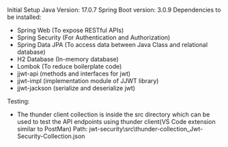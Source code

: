 Initial Setup
Java Version: 17.0.7
Spring Boot version: 3.0.9
Dependencies to be installed:

- Spring Web (To expose RESTful APIs)
- Spring Security (For Authentication and Authorization)
- Spring Data JPA (To access data between Java Class and relational database)
- H2 Database (In-memory database)
- Lombok (To reduce boilerplate code)
- jjwt-api (methods and interfaces for jwt)
- jjwt-impl (implementation module of JJWT library)
- jjwt-jackson (serialize and deserialize jwt)

Testing:

- The thunder client collection is inside the src directory which can be used to test the API endpoints using thunder client(VS Code extension similar to PostMan)
  Path: jwt-security\src\thunder-collection_Jwt-Security-Collection.json
